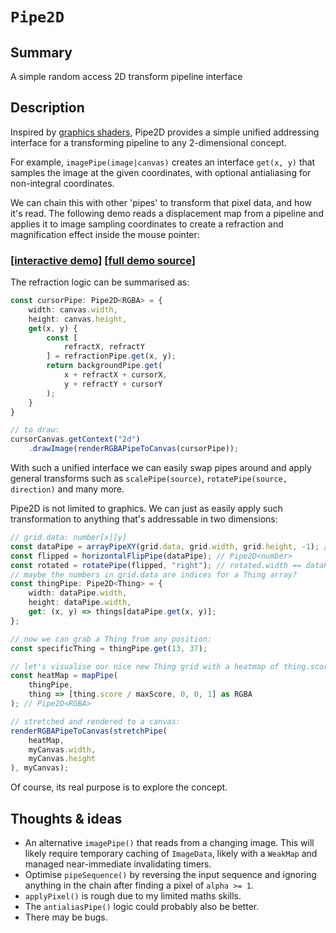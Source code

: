 # `Pipe2D`

## Summary

A simple random access 2D transform pipeline interface

## Description

Inspired by [graphics shaders](https://en.wikipedia.org/wiki/Shader), Pipe2D provides a simple unified addressing interface for a transforming pipeline to any 2-dimensional concept.

For example, `imagePipe(image|canvas)` creates an interface `get(x, y)` that samples the image at the given coordinates, with optional antialiasing for non-integral coordinates.

We can chain this with other 'pipes' to transform that pixel data, and how it's read. The following demo reads a displacement map from a pipeline and applies it to image sampling coordinates to create a refraction and magnification effect inside the mouse pointer:

### [[interactive demo](https://aleta.codes/pipe2d-demo/)] [[full demo source](./demo/src/main.ts)]

The refraction logic can be summarised as:

```ts
const cursorPipe: Pipe2D<RGBA> = {
	width: canvas.width,
	height: canvas.height,
	get(x, y) {
		const [
			refractX, refractY
		] = refractionPipe.get(x, y);
		return backgroundPipe.get(
			x + refractX + cursorX,
			y + refractY + cursorY
		);
	}
}

// to draw:
cursorCanvas.getContext("2d")
	.drawImage(renderRGBAPipeToCanvas(cursorPipe));
```
With such a unified interface we can easily swap pipes around and apply general transforms such as `scalePipe(source)`, `rotatePipe(source, direction)` and many more.

Pipe2D is not limited to graphics. We can just as easily apply such transformation to anything that's addressable in two dimensions:

```ts
// grid.data: number[x][y]
const dataPipe = arrayPipeXY(grid.data, grid.width, grid.height, -1); // Pipe2D<number>
const flipped = horizontalFlipPipe(dataPipe); // Pipe2D<number>
const rotated = rotatePipe(flipped, "right"); // rotated.width == dataPipe.height &v/v
// maybe the numbers in grid.data are indices for a Thing array?
const thingPipe: Pipe2D<Thing> = {
	width: dataPipe.width,
	height: dataPipe.width,
	get: (x, y) => things[dataPipe.get(x, y)];
};

// now we can grab a Thing from any position:
const specificThing = thingPipe.get(13, 37);

// let's visualise our nice new Thing grid with a heatmap of thing.score:
const heatMap = mapPipe(
	thingPipe,
	thing => [thing.score / maxScore, 0, 0, 1] as RGBA
); // Pipe2D<RGBA>

// stretched and rendered to a canvas:
renderRGBAPipeToCanvas(stretchPipe(
	heatMap,
	myCanvas.width,
	myCanvas.height
), myCanvas);
```

Of course, its real purpose is to explore the concept.

## Thoughts & ideas

* An alternative `imagePipe()` that reads from a changing image. This will likely require temporary caching of `ImageData`, likely with a `WeakMap` and managed near-immediate invalidating timers.
* Optimise `pipeSequence()` by reversing the input sequence and ignoring anything in the chain after finding a pixel of `alpha >= 1`.
* `applyPixel()` is rough due to my limited maths skills.
* The `antialiasPipe()` logic could probably also be better.
* There may be bugs.
